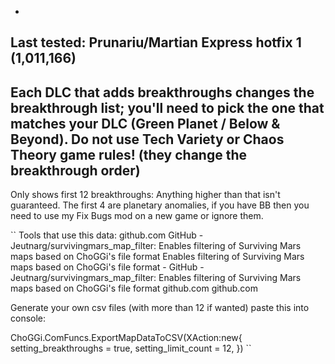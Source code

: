 -
Last tested: Prunariu/Martian Express hotfix 1 (1,011,166)
-
Each DLC that adds breakthroughs changes the breakthrough list; you'll need to pick the one that matches your DLC (Green Planet / Below & Beyond).
Do not use Tech Variety or Chaos Theory game rules! (they change the breakthrough order)
-


Only shows first 12 breakthroughs: Anything higher than that isn't guaranteed.
The first 4 are planetary anomalies, if you have BB then you need to use my Fix Bugs mod on a new game or ignore them.


``
Tools that use this data:
github.com
GitHub - Jeutnarg/survivingmars_map_filter: Enables filtering of Surviving Mars maps based on ChoGGi's file format
Enables filtering of Surviving Mars maps based on ChoGGi's file format - GitHub - Jeutnarg/survivingmars_map_filter: Enables filtering of Surviving Mars maps based on ChoGGi's file format
github.com github.com


Generate your own csv files (with more than 12 if wanted) paste this into console:

ChoGGi.ComFuncs.ExportMapDataToCSV(XAction:new{
    setting_breakthroughs = true,
    setting_limit_count = 12,
})
``
